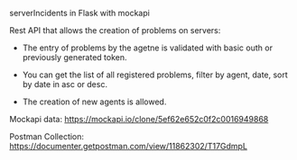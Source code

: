 serverIncidents in Flask with mockapi

Rest API that allows the creation of problems on servers:

   - The entry of problems by the agetne is validated with basic
     outh or previously generated token.

   - You can get the list of all registered problems,
    filter by agent, date, sort by date in asc or desc.

   - The creation of new agents is allowed.

Mockapi data: https://mockapi.io/clone/5ef62e652c0f2c0016949868

Postman Collection: https://documenter.getpostman.com/view/11862302/T17GdmpL
